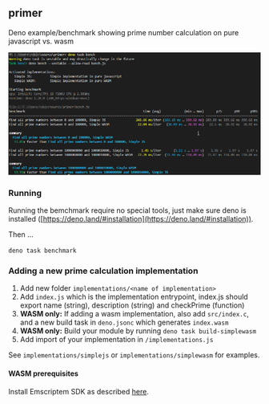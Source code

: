 ## primer

Deno example/benchmark showing prime number calculation on pure javascript vs. wasm

<img src="/primer.png">

### Running

Running the bemchmark require no special tools, just make sure deno is installed ([https://deno.land/#installation](https://deno.land/#installation)).

Then ...

```deno task benchmark```

### Adding a new prime calculation implementation

1.   Add new folder `implementations/<name of implementation>`
2.   Add `index.js` which is the implementation entrypoint, index.js should export name (string), description (string) and checkPrime (function)
3.   **WASM only:**  If adding a wasm implementation, also add `src/index.c`, and a new build task in `deno.jsonc` which generates `index.wasm`
4.   **WASM only:**  Build your module by running ```deno task build-simplewasm```
5.   Add import of your implementation in `/implementations.js`

See `implementations/simplejs` or `implementations/simplewasm` for examples.

#### WASM prerequisites

Install Emscriptem SDK as described [here](https://emscripten.org/docs/getting_started/downloads.html).